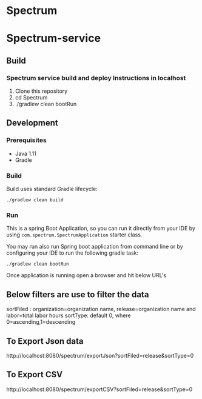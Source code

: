 # Spectrum

# Spectrum-service

## Build

### Spectrum service build and deploy Instructions in localhost

1. Clone this repository
2. cd Spectrum
3. ./gradlew clean bootRun

## Development

### Prerequisites

* Java 1.11
* Gradle 

### Build

Build uses standard Gradle lifecycle:

    ./gradlew clean build

### Run

This is a spring Boot Application, so you can run it directly from your IDE by using `com.spectrum.SpectrumApplication`
starter class.

You may run also run Spring boot application from command line or by configuring your IDE to run the following
gradle task:

    ./gradlew clean bootRun

Once application is running open a browser and hit below URL's




Below filters are use to filter the data
-----------------------------------------
sortFiled : organization=organization name, release=organization name and labor=total labor hours
sortType: default 0, where 0=ascending,1=descending

To Export Json data
-----------------------------------------
http://localhost:8080/spectrum/exportJson?sortFiled=release&sortType=0


To Export CSV
-----------------------------------------
http://localhost:8080/spectrum/exportCSV?sortFiled=release&sortType=0
